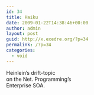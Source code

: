 ```yaml
---
id: 34
title: Haiku
date: 2009-01-22T14:38:46+00:00
author: admin
layout: post
guid: http://x.exedre.org/?p=34
permalink: /?p=34
categories:
  - void
---
```

<span class="status_body">Heinlein&#8217;s drift-topic<br /> on the Net. Programming&#8217;s<br /> Enterprise SOA.</span>